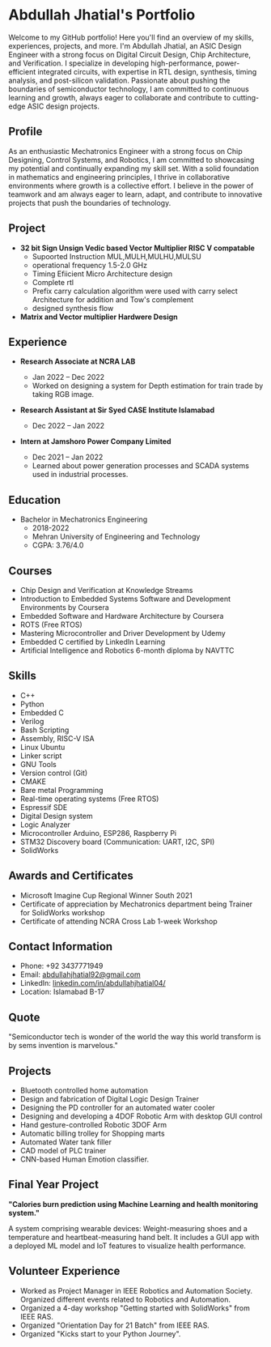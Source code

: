 # Abdullah Jhatial's Portfolio

Welcome to my GitHub portfolio! Here you'll find an overview of my skills, experiences, projects, and more. I'm Abdullah Jhatial, an ASIC Design Engineer with a strong focus on Digital Circuit Design, Chip Architecture, and Verification. I specialize in developing high-performance, power-efficient integrated circuits, with expertise in RTL design, synthesis, timing analysis, and post-silicon validation. Passionate about pushing the boundaries of semiconductor technology, I am committed to continuous learning and growth, always eager to collaborate and contribute to cutting-edge ASIC design projects.
## Profile

As an enthusiastic Mechatronics Engineer with a strong focus on Chip Designing, Control Systems, and Robotics, I am committed to showcasing my potential and continually expanding my skill set. With a solid foundation in mathematics and engineering principles, I thrive in collaborative environments where growth is a collective effort. I believe in the power of teamwork and am always eager to learn, adapt, and contribute to innovative projects that push the boundaries of technology.
## Project
- **32 bit Sign Unsign Vedic based Vector Multiplier RISC V compatable**
  - Supoorted Instruction MUL,MULH,MULHU,MULSU
  - operational frequency 1.5-2.0 GHz
  - Timing Efiicient Micro Architecture  design
  - Complete rtl
  - Prefix carry calculation algorithm were used with carry select  Architecture for addition and Tow's complement
  - designed synthesis flow
- **Matrix and Vector multiplier Hardwere Design**
  
## Experience

- **Research Associate at NCRA LAB**
  - Jan 2022 – Dec 2022
  - Worked on designing a system for Depth estimation for train trade by taking RGB image.

- **Research Assistant at Sir Syed CASE Institute Islamabad**
  - Dec 2022 – Jan 2022
- **Intern at Jamshoro Power Company Limited**
  - Dec 2021 – Jan 2022
  - Learned about power generation processes and SCADA systems used in industrial processes.

## Education

- Bachelor in Mechatronics Engineering
  - 2018-2022
  - Mehran University of Engineering and Technology
  - CGPA: 3.76/4.0

## Courses

- Chip Design and Verification at Knowledge Streams
- Introduction to Embedded Systems Software and Development Environments by Coursera
- Embedded Software and Hardware Architecture by Coursera
- ROTS (Free RTOS)
- Mastering Microcontroller and Driver Development by Udemy
- Embedded C certified by LinkedIn Learning
- Artificial Intelligence and Robotics 6-month diploma by NAVTTC

## Skills

- C++
- Python
- Embedded C
- Verilog
- Bash Scripting
- Assembly, RISC-V ISA
- Linux Ubuntu
- Linker script
- GNU Tools
- Version control (Git)
- CMAKE
- Bare metal Programming
- Real-time operating systems (Free RTOS)
- Espressif SDE
- Digital Design system
- Logic Analyzer
- Microcontroller Arduino, ESP286, Raspberry Pi
- STM32 Discovery board (Communication: UART, I2C, SPI)
- SolidWorks

## Awards and Certificates

- Microsoft Imagine Cup Regional Winner South 2021
- Certificate of appreciation by Mechatronics department being Trainer for SolidWorks workshop
- Certificate of attending NCRA Cross Lab 1-week Workshop

## Contact Information

- Phone: +92 3437771949
- Email: abdullahjhatial92@gmail.com
- LinkedIn: [linkedin.com/in/abdullahjhatial04/](linkedin.com/in/abdullahjhatial04/)
- Location: Islamabad B-17

## Quote

"Semiconductor tech is wonder of the world the way this world transform is by sems invention is marvelous."

## Projects

- Bluetooth controlled home automation
- Design and fabrication of Digital Logic Design Trainer
- Designing the PD controller for an automated water cooler
- Designing and developing a 4DOF Robotic Arm with desktop GUI control
- Hand gesture-controlled Robotic 3DOF Arm
- Automatic billing trolley for Shopping marts
- Automated Water tank filler
- CAD model of PLC trainer
- CNN-based Human Emotion classifier.

## Final Year Project

**"Calories burn prediction using Machine Learning and health monitoring system."**

A system comprising wearable devices: Weight-measuring shoes and a temperature and heartbeat-measuring hand belt. It includes a GUI app with a deployed ML model and IoT features to visualize health performance.

## Volunteer Experience

- Worked as Project Manager in IEEE Robotics and Automation Society. Organized different events related to Robotics and Automation.
- Organized a 4-day workshop "Getting started with SolidWorks" from IEEE RAS.
- Organized "Orientation Day for 21 Batch" from IEEE RAS.
- Organized "Kicks start to your Python Journey".
